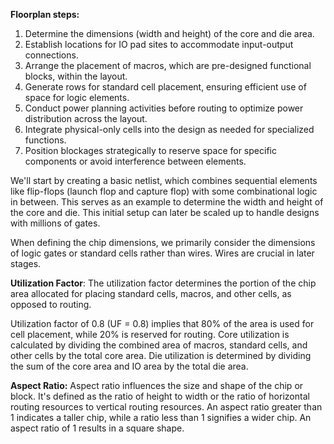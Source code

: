 
**Floorplan steps:**
1. Determine the dimensions (width and height) of the core and die area.
2. Establish locations for IO pad sites to accommodate input-output connections.
3. Arrange the placement of macros, which are pre-designed functional blocks, within the layout.
4. Generate rows for standard cell placement, ensuring efficient use of space for logic elements.
5. Conduct power planning activities before routing to optimize power distribution across the layout.
6. Integrate physical-only cells into the design as needed for specialized functions.
7. Position blockages strategically to reserve space for specific components or avoid interference between elements.

We'll start by creating a basic netlist, which combines sequential elements like flip-flops (launch flop and capture flop) with some combinational logic in between. This serves as an example to determine the width and height of the core and die. This initial setup can later be scaled up to handle designs with millions of gates.

When defining the chip dimensions, we primarily consider the dimensions of logic gates or standard cells rather than wires. Wires are crucial in later stages.

**Utilization Factor**:
  The utilization factor determines the portion of the chip area allocated for placing standard cells, macros, and other cells, as opposed to routing.

  Utilization factor of 0.8 (UF = 0.8) implies that 80% of the area is used for cell placement, while 20% is reserved for routing.
Core utilization is calculated by dividing the combined area of macros, standard cells, and other cells by the total core area.
Die utilization is determined by dividing the sum of the core area and IO area by the total die area.<br/>

**Aspect Ratio:**
  Aspect ratio influences the size and shape of the chip or block.
It's defined as the ratio of height to width or the ratio of horizontal routing resources to vertical routing resources.
An aspect ratio greater than 1 indicates a taller chip, while a ratio less than 1 signifies a wider chip. An aspect ratio of 1 results in a square shape.
